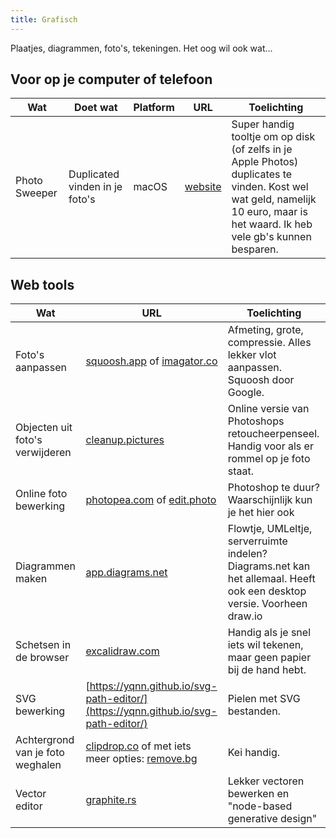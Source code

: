 ```yaml
---
title: Grafisch
---
```


Plaatjes, diagrammen, foto's, tekeningen. Het oog wil ook wat...

## Voor op je computer of telefoon

| Wat           | Doet wat                       | Platform | URL                              | Toelichting                                                                                                                                                                   |
| ------------- | ------------------------------ | -------- | -------------------------------- | ----------------------------------------------------------------------------------------------------------------------------------------------------------------------------- |
| Photo Sweeper | Duplicated vinden in je foto's | macOS    | [website](https://overmacs.com/) | Super handig tooltje om op disk (of zelfs in je Apple Photos) duplicates te vinden. Kost wel wat geld, namelijk 10 euro, maar is het waard. Ik heb vele gb's kunnen besparen. |

## Web tools

| Wat                              | URL                                                                                                              | Toelichting                                                                                                            |
| -------------------------------- | ---------------------------------------------------------------------------------------------------------------- | ---------------------------------------------------------------------------------------------------------------------- |
| Foto's aanpassen                 | [squoosh.app](https://squoosh.app/) of [imagator.co](https://imagator.co)                                        | Afmeting, grote, compressie. Alles lekker vlot aanpassen. Squoosh door Google.                                         |
| Objecten uit foto's verwijderen  | [cleanup.pictures](https://cleanup.pictures/)                                                                    | Online versie van Photoshops retoucheerpenseel. Handig voor als er rommel op je foto staat.                            |
| Online foto bewerking            | [photopea.com](https://www.photopea.com/) of [edit.photo](https://edit.photo/)                                   | Photoshop te duur? Waarschijnlijk kun je het hier ook                                                                  |
| Diagrammen maken                 | [app.diagrams.net](https://app.diagrams.net/)                                                                    | Flowtje, UMLeltje, serverruimte indelen? Diagrams.net kan het allemaal. Heeft ook een desktop versie. Voorheen draw.io |
| Schetsen in de browser           | [excalidraw.com](https://excalidraw.com/)                                                                        | Handig als je snel iets wil tekenen, maar geen papier bij de hand hebt.                                                |
| SVG bewerking                    | [https://yqnn.github.io/svg-path-editor/](https://yqnn.github.io/svg-path-editor/)                               | Pielen met SVG bestanden.                                                                                              |
| Achtergrond van je foto weghalen | [clipdrop.co](https://clipdrop.co/remove-background) of met iets meer opties: [remove.bg](https://www.remove.bg) | Kei handig.                                                                                                            |
| Vector editor|[graphite.rs](https://graphite.rs/)|Lekker vectoren bewerken en "node-based generative design"|
